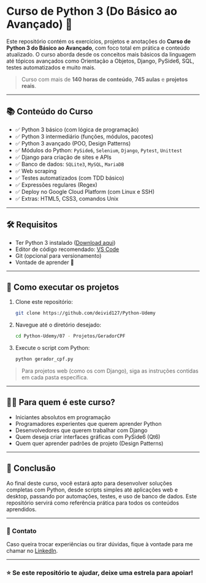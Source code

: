 # Curso de Python 3 (Do Básico ao Avançado) 🚀

Este repositório contém os exercícios, projetos e anotações do **Curso de Python 3 do Básico ao Avançado**, com foco total em prática e conteúdo atualizado. O curso aborda desde os conceitos mais básicos da linguagem até tópicos avançados como Orientação a Objetos, Django, PySide6, SQL, testes automatizados e muito mais.

> Curso com mais de **140 horas de conteúdo**, **745 aulas** e **projetos reais**.

---

## 📚 Conteúdo do Curso

- ✅ Python 3 básico (com lógica de programação)
- ✅ Python 3 intermediário (funções, módulos, pacotes)
- ✅ Python 3 avançado (POO, Design Patterns)
- ✅ Módulos do Python: `PySide6`, `Selenium`, `Django`, `Pytest`, `Unittest`
- ✅ Django para criação de sites e APIs
- ✅ Banco de dados: `SQLite3`, `MySQL`, `MariaDB`
- ✅ Web scraping
- ✅ Testes automatizados (com TDD básico)
- ✅ Expressões regulares (Regex)
- ✅ Deploy no Google Cloud Platform (com Linux e SSH)
- ✅ Extras: HTML5, CSS3, comandos Unix

---


## 🛠 Requisitos

- Ter Python 3 instalado ([Download aqui](https://www.python.org/downloads/))
- Editor de código recomendado: [VS Code](https://code.visualstudio.com/)
- Git (opcional para versionamento)
- Vontade de aprender 💪

---

## 🚀 Como executar os projetos

1. Clone este repositório:
   ```bash
   git clone https://github.com/deivid127/Python-Udemy
   ```
2. Navegue até o diretório desejado:
   ```bash
   cd Python-Udemy/07 - Projetos/GeradorCPF
   ```
3. Execute o script com Python:
   ```bash
   python gerador_cpf.py
   ```

> Para projetos web (como os com Django), siga as instruções contidas em cada pasta específica.

---

## 👨‍🏫 Para quem é este curso?

- Iniciantes absolutos em programação
- Programadores experientes que querem aprender Python
- Desenvolvedores que querem trabalhar com Django
- Quem deseja criar interfaces gráficas com PySide6 (Qt6)
- Quem quer aprender padrões de projeto (Design Patterns)

---

## 🏁 Conclusão

Ao final deste curso, você estará apto para desenvolver soluções completas com Python, desde scripts simples até aplicações web e desktop, passando por automações, testes, e uso de banco de dados. Este repositório servirá como referência prática para todos os conteúdos aprendidos.

---

### 📩 Contato

Caso queira trocar experiências ou tirar dúvidas, fique à vontade para me chamar no [LinkedIn](https://www.linkedin.com/in/deivid-leite/).

---

### ⭐ Se este repositório te ajudar, deixe uma estrela para apoiar!